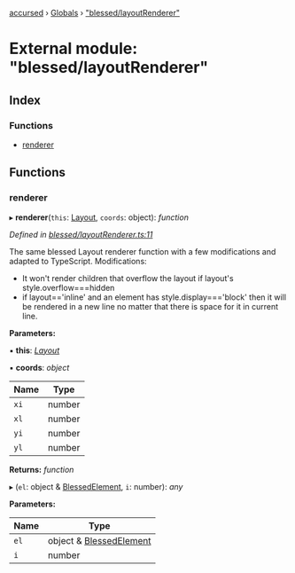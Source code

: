[accursed](../README.md) › [Globals](../globals.md) › ["blessed/layoutRenderer"](_blessed_layoutrenderer_.md)

# External module: "blessed/layoutRenderer"

## Index

### Functions

* [renderer](_blessed_layoutrenderer_.md#renderer)

## Functions

###  renderer

▸ **renderer**(`this`: [Layout](../classes/_declarations_blessed_d_.widget.layout.md), `coords`: object): *function*

*Defined in [blessed/layoutRenderer.ts:11](https://github.com/cancerberoSgx/accursed/blob/5b2518e/src/blessed/layoutRenderer.ts#L11)*

The same blessed Layout renderer function with a few modifications and adapted to TypeScript. Modifications:

 * It won't render children that overflow the layout if layout's style.overflow===hidden
 * if layout=='inline' and an element has style.display==='block' then it will be rendered in a new line no matter that there is space for it in current line.

**Parameters:**

▪ **this**: *[Layout](../classes/_declarations_blessed_d_.widget.layout.md)*

▪ **coords**: *object*

Name | Type |
------ | ------ |
`xi` | number |
`xl` | number |
`yi` | number |
`yl` | number |

**Returns:** *function*

▸ (`el`: object & [BlessedElement](../classes/_declarations_blessed_d_.widgets.blessedelement.md), `i`: number): *any*

**Parameters:**

Name | Type |
------ | ------ |
`el` | object & [BlessedElement](../classes/_declarations_blessed_d_.widgets.blessedelement.md) |
`i` | number |
